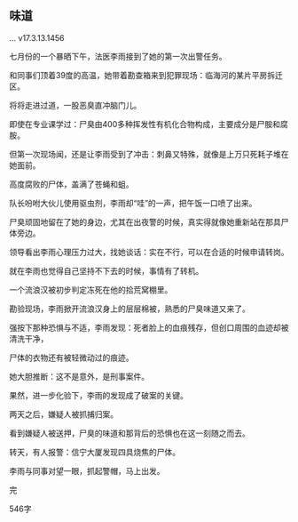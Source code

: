## 味道
… v17.3.13.1456

 七月份的一个暴晒下午，法医李雨接到了她的第一次出警任务。
 
 和同事们顶着39度的高温，她带着勘查箱来到犯罪现场：临海河的某片平房拆迁区。
 
 将将走进过道，一股恶臭直冲脑门儿。
 
 即使在专业课学过：尸臭由400多种挥发性有机化合物构成，主要成分是尸胺和腐胺。
 
 但第一次现场闻，还是让李雨受到了冲击：刺鼻又特殊，就像是上万只死耗子堆在她面前。
 
 高度腐败的尸体，盖满了苍蝇和蛆。
 
 队长吩咐大伙儿使用驱虫剂，李雨却“哇”的一声，把午饭一口喷了出来。
 
 尸臭顽固地留在了她的身边，尤其在出夜警的时候，真实得就像她重新站在那具尸体旁边。
 
 领导看出李雨心理压力过大，找她谈话：实在不行，可以在合适的时候申请转岗。
 
 就在李雨也觉得自己坚持不下去的时候，事情有了转机。 
 
 一个流浪汉被初步判定冻死在他的拾荒窝棚里。 
 
 勘验现场，李雨掀开流浪汉身上的层层棉被，熟悉的尸臭味道又来了。
 
 强按下那种恐惧与不适，李雨发现：死者脸上的血痕残存，但创口周围的血迹却被清洗干净，
 
 尸体的衣物还有被轻微动过的痕迹。
 
 她大胆推断：这不是意外，是刑事案件。
 
 果然，进一步化验下，李雨的发现成了破案的关键。
 
 两天之后，嫌疑人被抓捕归案。
 
 看到嫌疑人被送押，尸臭的味道和那背后的恐惧也在这一刻随之而去。
 
 转天，有人报警：信宁大厦发现四具烧焦的尸体。
 
 李雨与同事对望一眼，抓起警帽，马上出发。
 
 完
 
 546字
